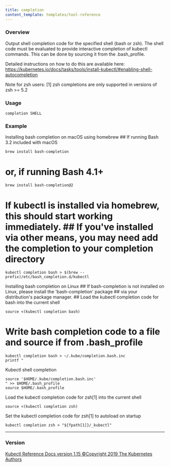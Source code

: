 ```yaml
---
title: completion
content_template: templates/tool-reference
---
```


### Overview
Output shell completion code for the specified shell (bash or zsh). The shell code must be evaluated to provide interactive completion of kubectl commands.  This can be done by sourcing it from the .bash_profile.

 Detailed instructions on how to do this are available here: https://kubernetes.io/docs/tasks/tools/install-kubectl/#enabling-shell-autocompletion

 Note for zsh users: [1] zsh completions are only supported in versions of zsh >= 5.2

### Usage

`completion SHELL`


### Example

 Installing bash completion on macOS using homebrew ## If running Bash 3.2 included with macOS

```shell
brew install bash-completion
```

# or, if running Bash 4.1+

```shell
brew install bash-completion@2
```

# If kubectl is installed via homebrew, this should start working immediately. ## If you've installed via other means, you may need add the completion to your completion directory

```shell
kubectl completion bash > $(brew --prefix)/etc/bash_completion.d/kubectl
```

 Installing bash completion on Linux ## If bash-completion is not installed on Linux, please install the 'bash-completion' package ## via your distribution's package manager. ## Load the kubectl completion code for bash into the current shell

```shell
source <(kubectl completion bash)
```

# Write bash completion code to a file and source if from .bash_profile

```shell
kubectl completion bash > ~/.kube/completion.bash.inc
printf "
```

 Kubectl shell completion

```shell
source '$HOME/.kube/completion.bash.inc'
" >> $HOME/.bash_profile
source $HOME/.bash_profile
```

 Load the kubectl completion code for zsh[1] into the current shell

```shell
source <(kubectl completion zsh)
```

 Set the kubectl completion code for zsh[1] to autoload on startup

```shell
kubectl completion zsh > "${fpath[1]}/_kubectl"
```







<hr>


### Version
<div class="kubectl-reference-copyright">

<a href="https://github.com/kubernetes/kubernetes">Kubectl Reference Docs version 1.15 &#xa9;Copyright 2019 The Kubernetes Authors</a>
</div>

